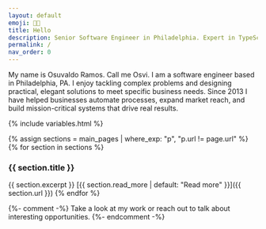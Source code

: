 ```yaml
---
layout: default
emoji: 👋🏼
title: Hello
description: Senior Software Engineer in Philadelphia. Expert in TypeScript, domain-driven design, and scalable back-end systems. 10+ years of experience.
permalink: /
nav_order: 0
---
```


My name is Osuvaldo Ramos. Call me Osvi. I am a software engineer based in Philadelphia, PA. I enjoy tackling complex problems and designing practical, elegant solutions to meet specific business needs. Since 2013 I have helped businesses automate processes, expand market reach, and build mission-critical systems that drive real results.

{% include variables.html %}

{% assign sections = main_pages | where_exp: "p", "p.url != page.url" %}
{% for section in sections %}

### {{ section.title }}

{{ section.excerpt }}
[{{ section.read_more | default: "Read more" }}]({{ section.url }})
{% endfor %}

{%- comment -%} Take a look at my work or reach out to talk about interesting opportunities. {%- endcomment -%}
